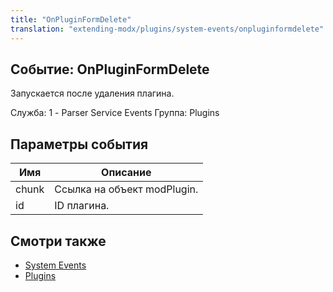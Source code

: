 ```yaml
---
title: "OnPluginFormDelete"
translation: "extending-modx/plugins/system-events/onpluginformdelete"
---
```


## Событие: OnPluginFormDelete

Запускается после удаления плагина.

Служба: 1 - Parser Service Events
Группа: Plugins

## Параметры события

| Имя   | Описание                    |
| ----- | --------------------------- |
| chunk | Ссылка на объект modPlugin. |
| id    | ID плагина.                 |

## Смотри также

- [System Events](extending-modx/plugins/system-events "System Events")
- [Plugins](extending-modx/plugins "Plugins")
